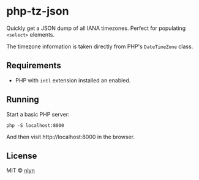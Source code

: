 # php-tz-json

Quickly get a JSON dump of all IANA timezones. Perfect for populating `<select>` elements.

The timezone information is taken directly from PHP's `DateTimeZone` class.

## Requirements

- PHP with `intl` extension installed an enabled.

## Running

Start a basic PHP server:

```
php -S localhost:8000
```

And then visit http://localhost:8000 in the browser.

## License

MIT © [nlyn](https://nlyn.io)
